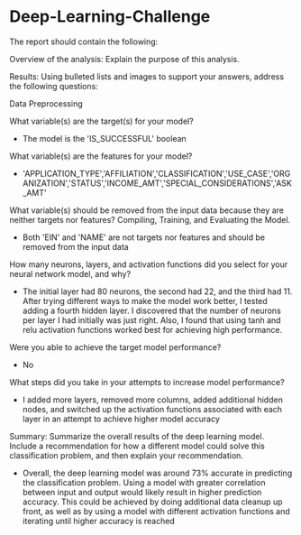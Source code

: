 # Deep-Learning-Challenge

The report should contain the following:

Overview of the analysis: Explain the purpose of this analysis.

Results: Using bulleted lists and images to support your answers, address the following questions:

Data Preprocessing

What variable(s) are the target(s) for your model?
- The model is the 'IS_SUCCESSFUL' boolean

What variable(s) are the features for your model?
- 'APPLICATION_TYPE','AFFILIATION','CLASSIFICATION','USE_CASE','ORGANIZATION','STATUS','INCOME_AMT','SPECIAL_CONSIDERATIONS','ASK_AMT'


What variable(s) should be removed from the input data because they are neither targets nor features?
Compiling, Training, and Evaluating the Model.
- Both 'EIN' and 'NAME' are not targets nor features and should be removed from the input data


How many neurons, layers, and activation functions did you select for your neural network model, and why?
- The initial layer had 80 neurons, the second had 22, and the third had 11. After trying different ways to make the model work better, I tested adding a fourth hidden layer. I discovered that the number of neurons per layer I had initially was just right. Also, I found that using tanh and relu activation functions worked best for achieving high performance.

Were you able to achieve the target model performance?
- No

What steps did you take in your attempts to increase model performance?
- I added more layers, removed more columns, added additional hidden nodes, and switched up the activation functions associated with each layer in an attempt to achieve higher model accuracy

Summary: Summarize the overall results of the deep learning model. Include a recommendation for how a different model could solve this classification problem, and then explain your recommendation.
- Overall, the deep learning model was around 73% accurate in predicting the classification problem. Using a model with greater correlation between input and output would likely result in higher prediction accuracy. This could be achieved by doing additional data cleanup up front, as well as by using a model with different activation functions and iterating until higher accuracy is reached
